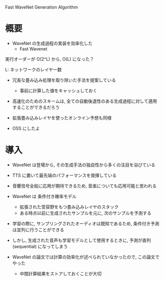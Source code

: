 Fast WaveNet Generation Algorithm

# 概要
- WaveNet の生成過程の実装を効率化した
  - Fast Wavenet

実行オーダーが O(2^L) から, O(L) になった？

L: ネットワークのレイヤー数

- 冗長な畳み込み処理を取り除いた手法を提案している
  - 事前に計算した値をキャッシュしておく

- 高速化のためのスキームは, 全ての自動後退性のある生成過程に対して適用することができるだろう
- 拡張畳み込みレイヤを使ったオンライン予想も同様

- OSS にしたよ

# 導入
- WaveNet は登場から, その生成手法の独自性から多くの注目を浴びている
- TTS に置いて最先端のパフォーマンスを発揮している
- 音響信号全般に応用が期待できるため, 音楽についても応用可能と思われる

- WaveNet は 条件付き確率モデル
  - 拡張された受容野をもつ畳み込みレイヤのスタック
  - ある時点以前に生成されたサンプルを元に, 次のサンプルを予測する

- 学習の際に, サンプリングされたオーディオは既知であるため, 条件付き予測は並列に行うことができる
- しかし, 生成された音声も学習モデルとして使用するときに, 予測が直列 (sequential) になってしまう

- WaveNet の論文では計算の効率化が述べられていなかったので, この論文でやった
  - 中間計算結果をストアしておくことが大切
